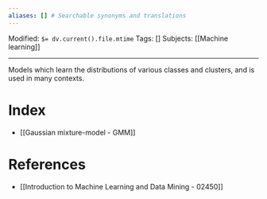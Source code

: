 ```yaml
---
aliases: [] # Searchable synonyms and translations
---
```

Modified: `$= dv.current().file.mtime`
Tags: []
Subjects: [[Machine learning]]
****
Models which learn the distributions of various classes and clusters, and is used in many contexts.
# Index
- [[Gaussian mixture-model - GMM]]

# References
- [[Introduction to Machine Learning and Data Mining - 02450]]